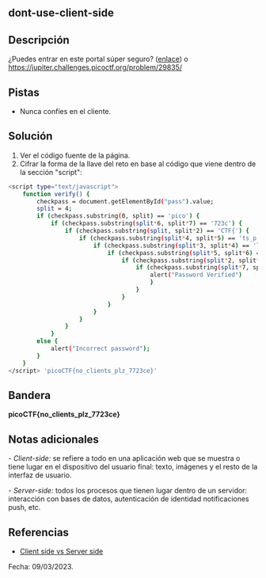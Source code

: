 ## dont-use-client-side

## Descripción
¿Puedes entrar en este portal súper seguro? ([enlace](https://jupiter.challenges.picoctf.org/problem/29835/)) o https://jupiter.challenges.picoctf.org/problem/29835/

## Pistas
* Nunca confíes en el cliente.

## Solución
1. Ver el código fuente de la página.
2. Cifrar la forma de la llave del reto en base al código que viene dentro de la sección "script": 
``` bash 
<script type="text/javascript">
	function verify() {
		checkpass = document.getElementById("pass").value;
		split = 4;
		if (checkpass.substring(0, split) == 'pico') {
			if (checkpass.substring(split*6, split*7) == '723c') {
				if (checkpass.substring(split, split*2) == 'CTF{') {
					if (checkpass.substring(split*4, split*5) == 'ts_p') {
						if (checkpass.substring(split*3, split*4) == 'lien') {
							if (checkpass.substring(split*5, split*6) == 'lz_7') {
								if (checkpass.substring(split*2, split*3) == 'no_c') {
									if (checkpass.substring(split*7, split*8) == 'e}') {
										alert("Password Verified")
										}
									}
								}
							}
						}
					}
				}
			}
		else {
			alert("Incorrect password");
		}
	}
</script> 'picoCTF{no_clients_plz_7723ce}'
```

## Bandera
**picoCTF{no_clients_plz_7723ce}**

## Notas adicionales
*- Client-side:* se refiere a todo en una aplicación web que se muestra o tiene lugar en el dispositivo del usuario final: texto, imágenes y el resto de la interfaz de usuario.

*- Server-side:* todos los procesos que tienen lugar dentro de un servidor: interacción con bases de datos, autenticación de identidad notificaciones push, etc.

## Referencias
* [Client side vs Server side](https://www.cloudflare.com/learning/serverless/glossary/client-side-vs-server-side/)

Fecha: 09/03/2023.